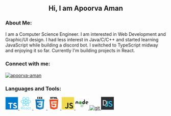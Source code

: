 <h2 align="center">Hi, I am Apoorva Aman</h2>
<h3 align="left">About Me:</h3>
<p align="left">
  I am a Computer Science Engineer. I am interested in Web Development and Graphic/UI design.
  I had less interest in Java/C/C++ and started learning JavaScript while building a discord bot. I switched to TypeScript midway and enjoying it so far.
  Currently I'm building projects in React.
</p>


<h3 align="left">Connect with me:</h3>
<p align="left">
<a href="https://linkedin.com/in/apoorva-aman" target="blank"><img align="center" src="https://cdn.jsdelivr.net/npm/simple-icons@3.0.1/icons/linkedin.svg" alt="apoorva-aman" height="30" width="40" /></a>
</p>

<h3 align="left">Languages and Tools:</h3>
<p align="left"> <a href="https://www.typescriptlang.org/" target="_blank"> <img src="https://raw.githubusercontent.com/devicons/devicon/master/icons/typescript/typescript-original.svg" alt="typescript" width="40" height="40"/> </a> <a href="https://reactjs.org/" target="_blank"> <img src="https://raw.githubusercontent.com/devicons/devicon/master/icons/react/react-original-wordmark.svg" alt="react" width="40" height="40"/> </a>  <a href="https://www.w3schools.com/css/" target="_blank"> <img src="https://raw.githubusercontent.com/devicons/devicon/master/icons/css3/css3-original-wordmark.svg" alt="css3" width="40" height="40"/> </a> <a href="https://www.w3.org/html/" target="_blank"> <img src="https://raw.githubusercontent.com/devicons/devicon/master/icons/html5/html5-original-wordmark.svg" alt="html5" width="40" height="40"/> </a> <a href="https://developer.mozilla.org/en-US/docs/Web/JavaScript" target="_blank"> <img src="https://raw.githubusercontent.com/devicons/devicon/master/icons/javascript/javascript-original.svg" alt="javascript" width="40" height="40"/> </a> <a href="https://nodejs.org" target="_blank"> <img src="https://raw.githubusercontent.com/devicons/devicon/master/icons/nodejs/nodejs-original-wordmark.svg" alt="nodejs" width="40" height="40"/> </a> <a href="https://git-scm.com/" target="_blank"> <img src="https://www.vectorlogo.zone/logos/git-scm/git-scm-icon.svg" alt="git" width="40" height="40"/> </a> <a href="https://discord.js.org/" target="_blank"> <img src="https://github.com/ApoorvaAman/ApoorvaAman/blob/main/DiscordJS.svg" alt="discordjs" width="40" height="40"/> </a> </p>
